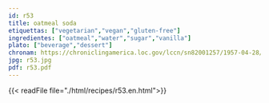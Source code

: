 ```yaml
---
id: r53
title: oatmeal soda
etiquettas: ["vegetarian","vegan","gluten-free"]
ingredientes: ["oatmeal","water","sugar","vanilla"]
plato: ["beverage","dessert"]
chronam: https://chroniclingamerica.loc.gov/lccn/sn82001257/1957-04-28/ed-1/seq-5/
jpg: r53.jpg
pdf: r53.pdf
---
```


{{< readFile file="./html/recipes/r53.en.html">}}